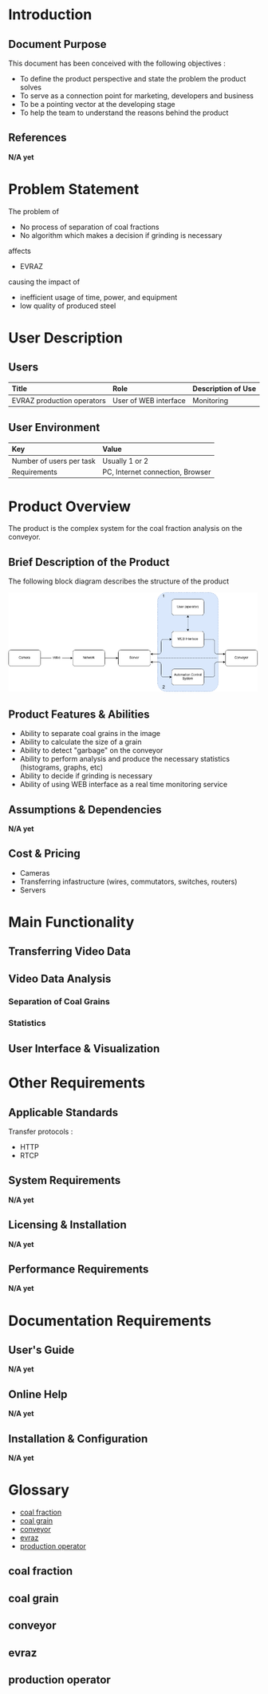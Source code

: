 # Introduction  

## Document Purpose

This document has been conceived with the following objectives :

- To define the product perspective and state the problem the product solves
- To serve as a connection point for marketing, developers and business
- To be a pointing vector at the developing stage
- To help the team to understand the reasons behind the product

## References

**N/A yet**

# Problem Statement

The problem of

- No process of separation of coal fractions
- No algorithm which makes a decision if grinding is necessary

affects

- EVRAZ

causing the impact of

- inefficient usage of time, power, and equipment
- low quality of produced steel

# User Description

## Users

| Title | Role | Description of Use |
|:---   |:--- |:--- |
| EVRAZ production operators | User of WEB interface | Monitoring |

## User Environment

| Key | Value |
| :---  | :--- |
| Number of users per task | Usually 1 or 2 |
| Requirements | PC, Internet connection, Browser |

# Product Overview

The product is the complex system for the coal fraction analysis on the conveyor.

## Brief Description of the Product

The following block diagram describes the structure of the product

<p float="center">
    <img src="/docs/diagrams/general_block_diagram.png" width="500"/>
</p>

## Product Features & Abilities

- Ability to separate coal grains in the image
- Ability to calculate the size of a grain
- Ability to detect "garbage" on the conveyor
- Ability to perform analysis and produce the necessary statistics (histograms, graphs, etc)
- Ability to decide if grinding is necessary
- Ability of using WEB interface as a real time monitoring service

## Assumptions & Dependencies

**N/A yet**

## Cost & Pricing

- Cameras
- Transferring infastructure (wires, commutators, switches, routers)
- Servers

# Main Functionality

## Transferring Video Data 

## Video Data Analysis 

### Separation of Coal Grains

### Statistics

## User Interface & Visualization

# Other Requirements

## Applicable Standards

Transfer protocols :

- HTTP
- RTCP

## System Requirements

**N/A yet**

## Licensing & Installation

**N/A yet**

## Performance Requirements

**N/A yet**

# Documentation Requirements

## User's Guide

**N/A yet**

## Online Help 

**N/A yet**

## Installation & Configuration

**N/A yet**

# Glossary

- [coal fraction](#coal-fraction)
- [coal grain](#coal-grain)
- [conveyor](#conveyor)
- [evraz](#evraz)
- [production operator](#production-operator)

## coal fraction

## coal grain

## conveyor

## evraz

## production operator 
